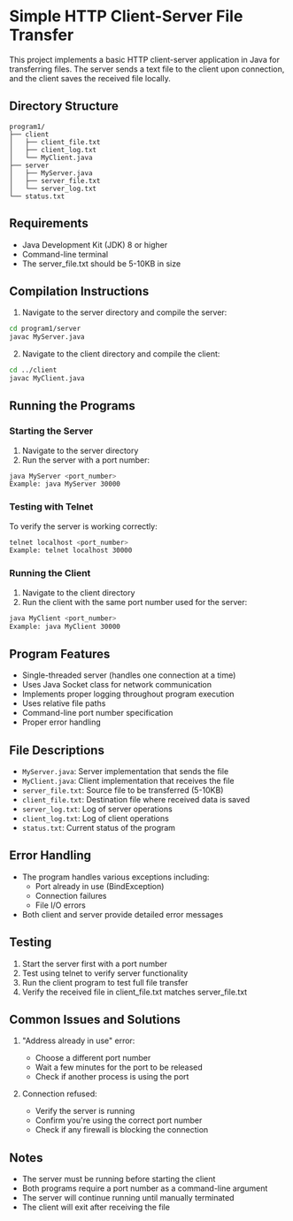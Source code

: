 # Simple HTTP Client-Server File Transfer

This project implements a basic HTTP client-server application in Java for transferring files. The server sends a text file to the client upon connection, and the client saves the received file locally.

## Directory Structure
```
program1/
├── client
│   ├── client_file.txt
│   ├── client_log.txt
│   └── MyClient.java
├── server
│   ├── MyServer.java
│   ├── server_file.txt
│   └── server_log.txt
└── status.txt
```

## Requirements
- Java Development Kit (JDK) 8 or higher
- Command-line terminal
- The server_file.txt should be 5-10KB in size

## Compilation Instructions

1. Navigate to the server directory and compile the server:
```bash
cd program1/server
javac MyServer.java
```

2. Navigate to the client directory and compile the client:
```bash
cd ../client
javac MyClient.java
```

## Running the Programs

### Starting the Server
1. Navigate to the server directory
2. Run the server with a port number:
```bash
java MyServer <port_number>
Example: java MyServer 30000
```

### Testing with Telnet
To verify the server is working correctly:
```bash
telnet localhost <port_number>
Example: telnet localhost 30000
```

### Running the Client
1. Navigate to the client directory
2. Run the client with the same port number used for the server:
```bash
java MyClient <port_number>
Example: java MyClient 30000
```

## Program Features
- Single-threaded server (handles one connection at a time)
- Uses Java Socket class for network communication
- Implements proper logging throughout program execution
- Uses relative file paths
- Command-line port number specification
- Proper error handling

## File Descriptions
- `MyServer.java`: Server implementation that sends the file
- `MyClient.java`: Client implementation that receives the file
- `server_file.txt`: Source file to be transferred (5-10KB)
- `client_file.txt`: Destination file where received data is saved
- `server_log.txt`: Log of server operations
- `client_log.txt`: Log of client operations
- `status.txt`: Current status of the program

## Error Handling
- The program handles various exceptions including:
  - Port already in use (BindException)
  - Connection failures
  - File I/O errors
- Both client and server provide detailed error messages

## Testing
1. Start the server first with a port number
2. Test using telnet to verify server functionality
3. Run the client program to test full file transfer
4. Verify the received file in client_file.txt matches server_file.txt

## Common Issues and Solutions
1. "Address already in use" error:
   - Choose a different port number
   - Wait a few minutes for the port to be released
   - Check if another process is using the port

2. Connection refused:
   - Verify the server is running
   - Confirm you're using the correct port number
   - Check if any firewall is blocking the connection

## Notes
- The server must be running before starting the client
- Both programs require a port number as a command-line argument
- The server will continue running until manually terminated
- The client will exit after receiving the file
